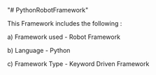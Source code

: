 "# PythonRobotFramework" 

This Framework includes the following :

a) Framework used - Robot Framework

b) Language - Python

c) Framework Type - Keyword Driven Framework


